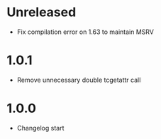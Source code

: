 # Unreleased

* Fix compilation error on 1.63 to maintain MSRV

# 1.0.1

* Remove unnecessary double tcgetattr call

# 1.0.0

* Changelog start
